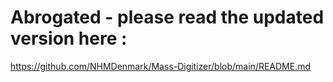 # Abrogated - please read the updated version here :  
https://github.com/NHMDenmark/Mass-Digitizer/blob/main/README.md
